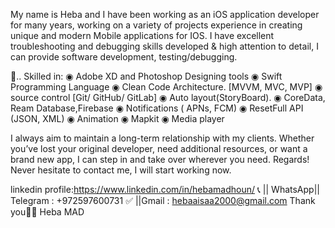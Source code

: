 My name is Heba and I have been working as an iOS application developer for many years, working on a variety of projects experience in creating unique and modern Mobile applications for IOS. I have excellent troubleshooting and debugging skills developed & high attention to detail, I can provide software development, testing/debugging.

📍.. Skilled in: 
◉ Adobe XD and Photoshop Designing tools 
◉ Swift Programming Language
◉ Clean Code Architecture. [MVVM, MVC, MVP]
◉ source control [Git/ GitHub/ GitLab]
◉ Auto layout(StoryBoard). 
◉ CoreData, Ream Database,Firebase 
◉ Notifications ( APNs, FCM)
◉ ResetFull API (JSON, XML)
◉ Animation
◉ Mapkit
◉ Media player



 I always aim to maintain a long-term relationship with my clients. Whether you’ve lost your original developer, need additional resources, or want a brand new app, I can step in and take over wherever you need. Regards!  Never hesitate to contact me, I will start working now.
 
linkedin profile:https://www.linkedin.com/in/hebamadhoun/
📞 || WhatsApp|| Telegram : +972597600731
✅ ||Gmail : hebaaisaa2000@gmail.com 
Thank you👋🏻
Heba MAD
